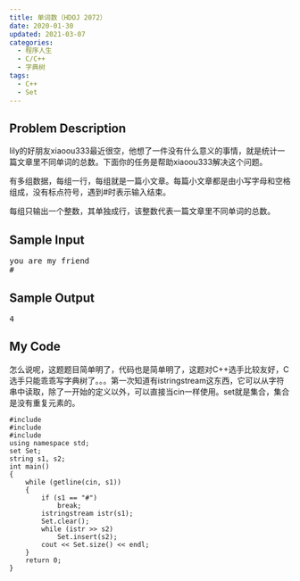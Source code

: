 ```yaml
---
title: 单词数（HDOJ 2072）
date: 2020-01-30
updated: 2021-03-07
categories:
  - 程序人生
  - C/C++
  - 字典树
tags:
  - C++
  - Set
---
```


<h2><strong>Problem Description</strong> </h2>

lily的好朋友xiaoou333最近很空，他想了一件没有什么意义的事情，就是统计一篇文章里不同单词的总数。下面你的任务是帮助xiaoou333解决这个问题。 

有多组数据，每组一行，每组就是一篇小文章。每篇小文章都是由小写字母和空格组成，没有标点符号，遇到#时表示输入结束。

每组只输出一个整数，其单独成行，该整数代表一篇文章里不同单词的总数。 </pre>

<h2><strong>Sample Input</strong> </h2>

<pre class="wp-block-preformatted">you are my friend
#</pre>

<h2><strong>Sample Output</strong> </h2>

<pre class="wp-block-preformatted">4 </pre>

<h2>My Code</h2>

<p>怎么说呢，这题题目简单明了，代码也是简单明了，这题对C++选手比较友好，C选手只能乖乖写字典树了。。。第一次知道有istringstream这东西，它可以从字符串中读取，除了一开始的定义以外，可以直接当cin一样使用。set就是集合，集合是没有重复元素的。</p>

<pre class="wp-block-code"><code lang="cpp" class="language-cpp line-numbers">#include <iostream>
#include <set>
#include <sstream>
using namespace std;
set<string> Set;
string s1, s2;
int main()
{
    while (getline(cin, s1))
    {
        if (s1 == "#")
            break;
        istringstream istr(s1);
        Set.clear();
        while (istr >> s2)
            Set.insert(s2);
        cout << Set.size() << endl;
    }
    return 0;
}</code></pre>
